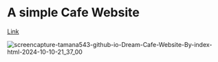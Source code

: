 # A simple Cafe Website 

[Link](https://tamana543.github.io/-Dream-Cafe-Website-By-/index.html)

![screencapture-tamana543-github-io-Dream-Cafe-Website-By-index-html-2024-10-10-21_37_00](https://github.com/user-attachments/assets/9152fb65-a6c4-424d-8271-c7c7417c7ed1)
